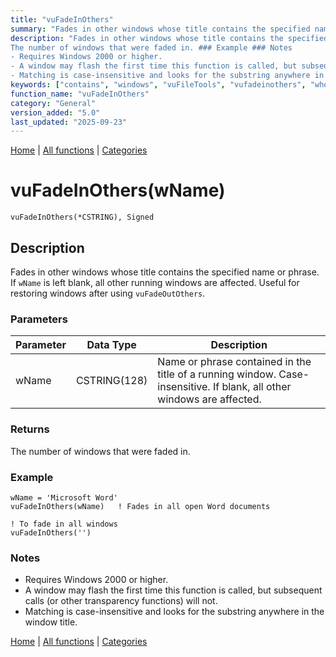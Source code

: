 ```yaml
---
title: "vuFadeInOthers"
summary: "Fades in other windows whose title contains the specified name or phrase."
description: "Fades in other windows whose title contains the specified name or phrase. If `wName` is left blank, all other running windows are affected. Useful for restoring windows after using `vuFadeOutOthers`. ### Parameters ### Returns
The number of windows that were faded in. ### Example ### Notes
- Requires Windows 2000 or higher.  
- A window may flash the first time this function is called, but subsequent calls (or other transparency functions) will not.  
- Matching is case-insensitive and looks for the substring anywhere in the window title. [Home](../index.md) | [All functions](index.md) | [Categories](../categories/index.md)"
keywords: ["contains", "windows", "vuFileTools", "vufadeinothers", "whose", "phrase", "specified", "title", "general", "Clarion", "name", "other"]
function_name: "vuFadeInOthers"
category: "General"
version_added: "5.0"
last_updated: "2025-09-23"
---
```


[Home](../index.md) | [All functions](index.md) | [Categories](../categories/index.md)

# vuFadeInOthers(wName)

```Prototype
vuFadeInOthers(*CSTRING), Signed
```


## Description
Fades in other windows whose title contains the specified name or phrase. If `wName` is left blank, all other running windows are affected. Useful for restoring windows after using `vuFadeOutOthers`.

### Parameters

| Parameter | Data Type     | Description                                                                 |
|-----------|---------------|-----------------------------------------------------------------------------|
| wName     | CSTRING(128)  | Name or phrase contained in the title of a running window. Case-insensitive. If blank, all other windows are affected. |

### Returns
The number of windows that were faded in.

### Example

```Clarion
wName = 'Microsoft Word'
vuFadeInOthers(wName)   ! Fades in all open Word documents

! To fade in all windows
vuFadeInOthers('')
```

### Notes
- Requires Windows 2000 or higher.  
- A window may flash the first time this function is called, but subsequent calls (or other transparency functions) will not.  
- Matching is case-insensitive and looks for the substring anywhere in the window title.

[Home](../index.md) | [All functions](index.md) | [Categories](../categories/index.md)
